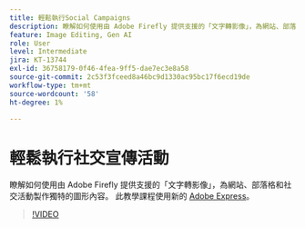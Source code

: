 ```yaml
---
title: 輕鬆執行Social Campaigns
description: 瞭解如何使用由 Adobe Firefly 提供支援的「文字轉影像」，為網站、部落格和社交活動製作獨特的圖形內容
feature: Image Editing, Gen AI
role: User
level: Intermediate
jira: KT-13744
exl-id: 36758179-0f46-4fea-9ff5-dae7ec3e8a58
source-git-commit: 2c53f3fceed8a46bc9d1330ac95bc17f6ecd19de
workflow-type: tm+mt
source-wordcount: '58'
ht-degree: 1%

---
```


# 輕鬆執行社交宣傳活動

瞭解如何使用由 Adobe Firefly 提供支援的「文字轉影像」，為網站、部落格和社交活動製作獨特的圖形內容。 此教學課程使用新的 [Adobe Express](https://www.adobe.com/express/)。

>[!VIDEO](https://video.tv.adobe.com/v/3422408?quality=12&learn=on&hidetitle=true)
